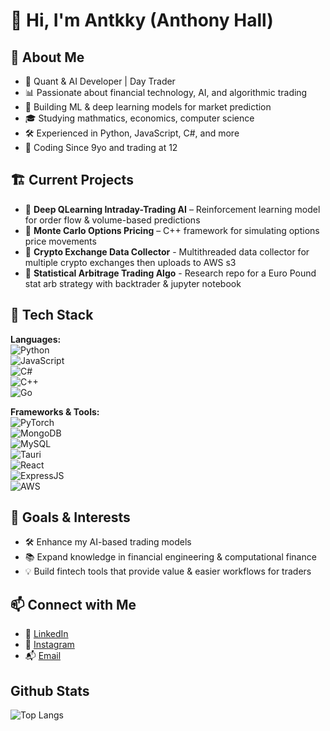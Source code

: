 # 👋 Hi, I'm Antkky (Anthony Hall)

## 🚀 About Me
- 🏦 Quant & AI Developer | Day Trader
- 📊 Passionate about financial technology, AI, and algorithmic trading
- 🤖 Building ML & deep learning models for market prediction
- 🎓 Studying mathmatics, economics, computer science
- 🛠️ Experienced in Python, JavaScript, C#, and more
- 👶 Coding Since 9yo and trading at 12

## 🏗️ Current Projects
- 🔹 **Deep QLearning Intraday-Trading AI** – Reinforcement learning model for order flow & volume-based predictions
- 🔹 **Monte Carlo Options Pricing** – C++ framework for simulating options price movements
- 🔹 **Crypto Exchange Data Collector** - Multithreaded data collector for multiple crypto exchanges then uploads to AWS s3
- 🔹 **Statistical Arbitrage Trading Algo** - Research repo for a Euro Pound stat arb strategy with backtrader & jupyter notebook

## 🔧 Tech Stack
**Languages:**  
![Python](https://img.shields.io/badge/Python-3776AB?style=for-the-badge&logo=python&logoColor=white)  
![JavaScript](https://img.shields.io/badge/JavaScript-F7DF1E?style=for-the-badge&logo=javascript&logoColor=black)  
![C#](https://img.shields.io/badge/C%23-239120?style=for-the-badge&logo=cplusplus&logoColor=white)  
![C++](https://img.shields.io/badge/C++-00599C?style=for-the-badge&logo=cplusplus&logoColor=white)  
![Go](https://img.shields.io/badge/Go-00ACD7?style=for-the-badge&logo=go&logoColor=white)  

**Frameworks & Tools:**  
![PyTorch](https://img.shields.io/badge/PyTorch-EE4C2C?style=for-the-badge&logo=pytorch&logoColor=white)  
![MongoDB](https://img.shields.io/badge/MongoDB-47A248?style=for-the-badge&logo=mongodb&logoColor=white)  
![MySQL](https://img.shields.io/badge/MySQL-lightgrey?style=for-the-badge&logo=mysql&logoColor=white)  
![Tauri](https://img.shields.io/badge/Tauri-FFC131?style=for-the-badge&logo=tauri&logoColor=black)  
![React](https://img.shields.io/badge/React-61DAFB?style=for-the-badge&logo=react&logoColor=white)  
![ExpressJS](https://img.shields.io/badge/ExpressJS-white?style=for-the-badge&logo=express&logoColor=black)  
![AWS](https://img.shields.io/badge/aws-FF9900?style=for-the-badge&logo=amazon-web-services&logoColor=black)  

## 🎯 Goals & Interests  
- 🛠️ Enhance my AI-based trading models  
- 📚 Expand knowledge in financial engineering & computational finance
- 💡 Build fintech tools that provide value & easier workflows for traders

## 📫 Connect with Me
- 💼 [LinkedIn](www.linkedin.com/in/antkky)
- 📝 [Instagram](https://www.instagram.com/antkkyx)
- 📬 [Email](mailto:anthony@hallcapital.org)

## Github Stats
![Top Langs](https://github-readme-stats.vercel.app/api/top-langs/?username=Antkky&size_weight=0.5&count_weight=0.5&theme=transparent&hide_border=true&layout=donut-vertical)
